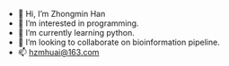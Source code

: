- 👋 Hi, I’m Zhongmin Han
- 👀 I’m interested in programming.
- 🌱 I’m currently learning python.
- 💞️ I’m looking to collaborate on bioinformation pipeline.
- 📫 hzmhuai@163.com

<!---
yxrose/yxrose is a ✨ special ✨ repository because its `README.md` (this file) appears on your GitHub profile.
You can click the Preview link to take a look at your changes.
--->
